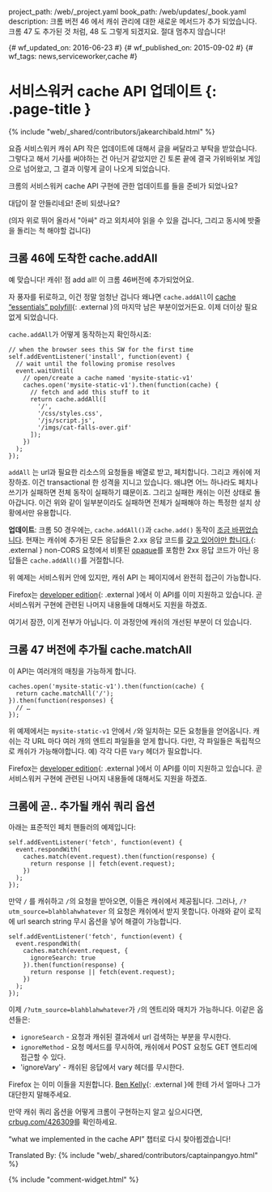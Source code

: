 project_path: /web/_project.yaml
book_path: /web/updates/_book.yaml
description: 크롬 버전 46 에서 캐쉬 관리에 대한 새로운 메서드가 추가 되었습니다. 크롬 47 도 추가된 것 처럼, 48 도 그렇게 되겠지요. 절대 멈추지 않습니다!


{# wf_updated_on: 2016-06-23 #}
{# wf_published_on: 2015-09-02 #}
{# wf_tags: news,serviceworker,cache #}


# 서비스워커 cache API 업데이트 {: .page-title }

{% include "web/_shared/contributors/jakearchibald.html" %}

요즘 서비스워커 캐쉬 API 작은 업데이트에 대해서 글을 써달라고 부탁을 받았습니다.
그렇다고 해서 기사를 써야하는 건 아닌거 같았지만 긴 토론 끝에 결국 가위바위보 게임으로 넘어왔고,
그 결과 이렇게 글이 나오게 되었습니다.

크롬의 서비스워커 cache API 구현에 관한 업데이트를 들을 준비가 되었나요?

대답이 잘 안들리네요! 준비 되셨나요?

(의자 위로 뛰어 올라서 "아싸" 라고 외치셔야 읽을 수 있을 겁니다, 그리고 동시에 밧줄을 돌리는 척 해야할 겁니다)

## 크롬 46에 도착한 cache.addAll

예 맞습니다! 캐쉬! 점 add all! 이 크롬 46버전에 추가되었어요.

자 풍자를 뒤로하고, 이건 정말 엄청난 겁니다 왜냐면 `cache.addAll`이 [cache “essentials” polyfill](https://github.com/coonsta/cache-polyfill/blob/master/index.js){: .external }의 마지막 남은 부분이었거든요.
이제 더이상 필요 없게 되었습니다.

`cache.addAll`가 어떻게 동작하는지 확인하시죠:


    // when the browser sees this SW for the first time
    self.addEventListener('install', function(event) {
      // wait until the following promise resolves
      event.waitUntil(
        // open/create a cache named 'mysite-static-v1'
        caches.open('mysite-static-v1').then(function(cache) {
          // fetch and add this stuff to it
          return cache.addAll([
            '/',
            '/css/styles.css',
            '/js/script.js',
            '/imgs/cat-falls-over.gif'
          ]);
        })
      );
    });
    

`addAll` 는 url과 필요한 리소스의 요청들을 배열로 받고, 페치합니다. 그리고 캐쉬에 저장하죠.
이건 transactional 한 성격을 지니고 있습니다. 왜냐면 어느 하나라도 페치나 쓰기가 실패하면 전체 동작이 실패하기 떄문이죠.
그리고 실패한 캐쉬는 이전 상태로 돌아갑니다. 이건 위와 같이 일부분이라도 실패하면 전체가 실패해야 하는 특정한 설치 상황에서만 유용합니다.

**업데이트**: 크롬 50 경우에는, `cache.addAll()`과 `cache.add()` 동작이 [조금 바뀌었습니다](https://github.com/dstockwell/chromium/commit/d8a95558a04b5734bc5568546097799d942aaec5#diff-c0babf201659e01414abe4a511fb8c7cR218).
현재는 캐쉬에 추가된 모든 응답들은 2.xx 응답 코드를 [갖고 있어야만 합니다.](https://github.com/slightlyoff/ServiceWorker/issues/823){: .external }
non-CORS 요청에서 비롯된 [opaque](https://fetch.spec.whatwg.org/#concept-filtered-response-opaque)를 포함한 2xx 응답 코드가 아닌 응답들은 `cache.addAll()`를 거절합니다.

위 예제는 서비스워커 안에 있지만, 캐쉬 API 는 페이지에서 완전히 접근이 가능합니다.

Firefox는 [developer edition](https://www.mozilla.org/en-GB/firefox/developer/){: .external }에서 이 API를 이미 지원하고 있습니다. 곧 서비스워커 구현에 관련된 나머지 내용들에 대해서도 지원을 하겠죠.

여기서 잠깐, 이게 전부가 아닙니다. 이 과정안에 캐쉬의 개선된 부분이 더 있습니다.

## 크롬 47 버전에 추가될 cache.matchAll

이 API는 여러개의 매칭을 가능하게 합니다.


    caches.open('mysite-static-v1').then(function(cache) {
      return cache.matchAll('/');
    }).then(function(responses) {
      // …
    });
    

위 예제에서는 `mysite-static-v1` 안에서 `/`와 일치하는 모든 요청들을 얻어옵니다.
캐쉬는 각 URL 마다 여러 개의 엔트리 파일들을 얻게 합니다. 다만, 각 파일들은 독립적으로 캐쉬가 가능해야합니다.
예) 각각 다른 `Vary` 헤더가 필요합니다.

Firefox는 [developer edition](https://www.mozilla.org/en-GB/firefox/developer/){: .external }에서 이 API를 이미 지원하고 있습니다. 곧 서비스워커 구현에 관련된 나머지 내용들에 대해서도 지원을 하겠죠.

## 크롬에 곧.. 추가될 캐쉬 쿼리 옵션

아래는 표준적인 페치 핸들러의 예제입니다:


    self.addEventListener('fetch', function(event) {
      event.respondWith(
        caches.match(event.request).then(function(response) {
          return response || fetch(event.request);
        })
      );
    });
    

만약 `/` 를 캐쉬하고 `/`의 요청을 받아오면, 이들은 캐쉬에서 제공됩니다.
그러나, `/?utm_source=blahblahwhatever` 의 요청은 캐쉬에서 받지 못합니다.
아래와 같이 로직에 url search string 무시 옵션을 넣어 해결이 가능합니다.


    self.addEventListener('fetch', function(event) {
      event.respondWith(
        caches.match(event.request, {
          ignoreSearch: true
        }).then(function(response) {
          return response || fetch(event.request);
        })
      );
    });
    

이제 `/?utm_source=blahblahwhatever`가 `/`의 엔트리와 매치가 가능하니다. 이같은 옵션들은:
* `ignoreSearch` - 요청과 캐쉬된 결과에서 url 검색하는 부분을 무시한다.
* `ignoreMethod` - 요청 메서드를 무시하여, 캐쉬에서 POST 요청도 GET 엔트리에 접근할 수 있다.
* 'ignoreVary' - 캐쉬된 응답에서 vary 헤더를 무시한다.

Firefox 는 이미 이들을 지원합니다. [Ben Kelly](https://twitter.com/wanderview){: .external }에 한테 가서 얼마나 그가 대단한지 말해주세요.

만약 캐쉬 쿼리 옵션을 어떻게 크롬이 구현하는지 알고 싶으시다면, [crbug.com/426309](https://code.google.com/p/chromium/issues/detail?id=426309)를 확인하세요.

“what we implemented in the cache API” 챕터로 다시 찾아뵙겠습니다!


Translated By:
{% include "web/_shared/contributors/captainpangyo.html" %}

{% include "comment-widget.html" %}